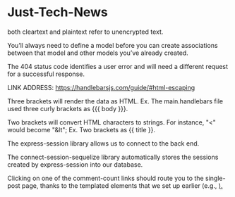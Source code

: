 # Just-Tech-News

both cleartext and plaintext refer to unencrypted text.

You’ll always need to define a model before you can create associations between that model and other models you’ve already created.

The 404 status code identifies a user error and will need a different request for a successful response.

LINK ADDRESS: https://handlebarsjs.com/guide/#html-escaping

Three brackets will render the data as HTML.
    Ex. The main.handlebars file used three curly brackets as {{{ body }}}.

Two brackets will convert HTML characters to strings. For instance, "<" would become "&lt";
    Ex. Two brackets as {{ title }}. 

The express-session library allows us to connect to the back end. 

The connect-session-sequelize library automatically stores the sessions created by express-session into our database.

Clicking on one of the comment-count links should route you to the single-post page, thanks to the templated <a> elements that we set up earlier (e.g., <a href="/post/{{post.id}}">).